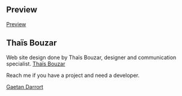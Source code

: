 ## Preview

[Preview](https://thais-folio.vercel.app/)

## Thaïs Bouzar

Web site design done by Thaïs Bouzar, designer and communication specialist.
[Thaïs Bouzar](https://www.linkedin.com/in/thaisbouzar/)

Reach me if you have a project and need a developer.

[Gaetan Darrort](https://www.linkedin.com/in/gaetan-darrort/)
